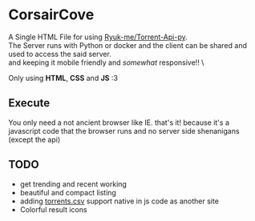 # CorsairCove
A Single HTML File for using [Ryuk-me/Torrent-Api-py](https://github.com/Ryuk-me/Torrent-Api-py/). \
The Server runs with Python or docker and the client can be shared and used to access the said server. \
and keeping it mobile friendly and _somewhat_ responsive!! \

Only using **HTML**, **CSS** and **JS** :3


## Execute
You only need a not ancient browser like IE. that's it!
because it's a javascript code that the browser runs and no server side shenanigans (except the api)


## TODO
- get trending and recent working
- beautiful and compact listing
- adding [torrents.csv](https://torrents-csv.com/) support native in js code as another site
- Colorful result icons
